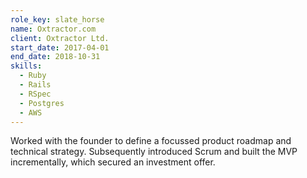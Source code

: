 ```yaml
---
role_key: slate_horse
name: Oxtractor.com
client: Oxtractor Ltd.
start_date: 2017-04-01
end_date: 2018-10-31
skills:
  - Ruby
  - Rails
  - RSpec
  - Postgres
  - AWS
---
```

Worked with the founder to define a focussed product roadmap and technical strategy. Subsequently introduced Scrum and built the MVP incrementally, which secured an investment offer.
